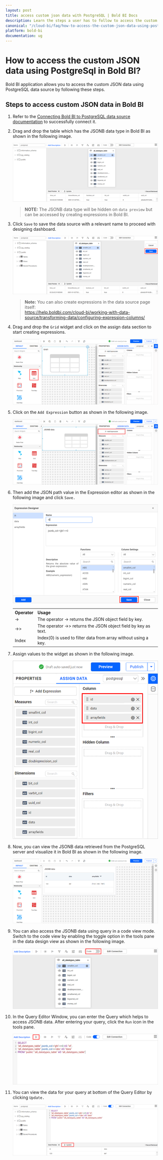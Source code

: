 ```yaml
---
layout: post
title: access custom json data with PostgreSQL | Bold BI Docs
description: Learn the steps a user has to follow to access the custom JSON data using PostgreSql data source in Bold BI.
canonical: "/cloud-bi/faq/how-to-access-the-custom-json-data-using-postgresql-data-source/"
platform: bold-bi
documentation: ug
---
```


# How to access the custom JSON data using PostgreSql in Bold BI?

Bold BI application allows you to access the custom JSON data using PostgreSQL data source by following these steps.

## Steps to access custom JSON data in Bold BI

1.	Refer to the [Connecting Bold BI to PostgreSQL data source documentation](https://help.boldbi.com/cloud-bi/working-with-data-source/data-connectors/postgresql/#connecting-bold-bi-to-postgresql-data-source) to successfully connect it.

2.	Drag and drop the table which has the JSONB data type in Bold BI as shown in the following image.

    ![Drag table](/static/assets/cloud/faq/images/drag-table.png)
	
    >**NOTE:** The JSONB data type will be hidden on `data preview` but can be accessed by creating expressions in Bold BI.

3.	Click `Save` to save the data source with a relevant name to proceed with designing dashboard.
    
	![Save option](/static/assets/cloud/faq/images/save-option.png)
	 
    >**Note:** You can also create expressions in the data source page itself: <br />
    https://help.boldbi.com/cloud-bi/working-with-data-source/transforming-data/configuring-expression-columns/

4.	Drag and drop the `Grid` widget and click on the assign data section to start creating expressions.

    ![Grid widget](/static/assets/cloud/faq/images/grid-widget.png)
	
5.	Click on the `Add Expression` button as shown in the following image.
 
    ![Expression button](/static/assets/cloud/faq/images/expressions-button.png)
	
6. Then add the JSON path value in the Expression editor as shown in the following image and click `Save.`

	![Adding expressions](/static/assets/cloud/faq/images/add-expressions.png#max-width=65%)

    <table>
    <tr>
    <th>
    <b>Operator</b>
    </th>
    <th>
    <b>Usage</b>
    </th>
    </tr>
    <tr>
    <td>
    -&gt;
    </td>
    <td>
    The operator -&gt; returns the JSON object field by key.
    </td>
    </tr>
    <tr>
    <td>
    -&gt;&gt;
    </td>
    <td>
    The operator -&gt;&gt; returns the JSON object field by key as text.
    </td>
    </tr>
    <tr>
    <td>
    Index
    </td>
    <td>
    Index(0) is used to filter data from array without using a key.
    </td>
    </tr>
    </table>

7.	Assign values to the widget as shown in the following image.

    ![Assign values to widget](/static/assets/cloud/faq/images/assign-values.png#max-width=45%)
	
8.	Now, you can view the JSONB data retrieved from the PostgreSQL server and visualize it in Bold BI as shown in the following image.

    ![View JSONB data in widget](/static/assets/cloud/faq/images/grid-jsonb-data.png)
	
9.  You can also access the JSONB data using query in a code view mode. Switch to the code view by enabling the toggle option in the tools pane in the data design view as shown in the following image.

    ![Code view toggle](/static/assets/cloud/faq/images/code-view-mode.png)

10. In the Query Editor Window, you can enter the Query which helps to access JSONB data. After entering your query, click the `Run` icon in the tools pane.

    ![Altered query](/static/assets/cloud/faq/images/altered-query.png)

11. You can view the data for your query at bottom of the Query Editor by clicking `Update.`

    ![Preview data](/static/assets/cloud/faq/images/jsonb-data.png)
